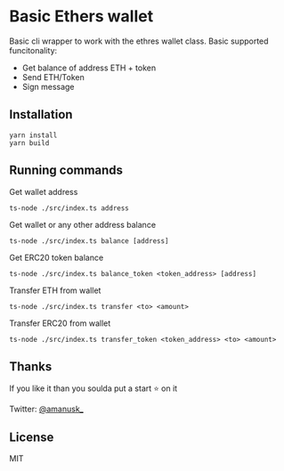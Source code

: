 # Basic Ethers wallet

Basic cli wrapper to work with the ethres wallet class. Basic supported funcitonality:

- Get balance of address ETH + token
- Send ETH/Token
- Sign message

## Installation

```
yarn install
yarn build
```

## Running commands

Get wallet address

```
ts-node ./src/index.ts address
```

Get wallet or any other address balance

```
ts-node ./src/index.ts balance [address]
```

Get ERC20 token balance

```
ts-node ./src/index.ts balance_token <token_address> [address]
```

Transfer ETH from wallet

```
ts-node ./src/index.ts transfer <to> <amount>
```

Transfer ERC20 from wallet

```
ts-node ./src/index.ts transfer_token <token_address> <to> <amount>
```

## Thanks

If you like it than you soulda put a start ⭐ on it

Twitter: [@amanusk\_](https://twitter.com/amanusk_)

## License

MIT
